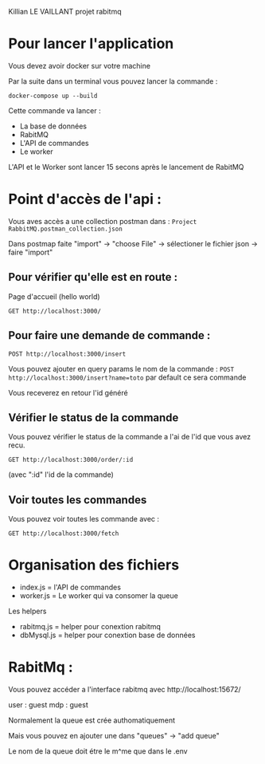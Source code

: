 Killian LE VAILLANT projet rabitmq

# Pour lancer l'application

Vous devez avoir docker sur votre machine

Par la suite dans un terminal vous pouvez lancer la commande :

```docker-compose up --build```

Cette commande va lancer :
- La base de données
- RabitMQ
- L'API de commandes
- Le worker

L'API et le Worker sont lancer 15 secons après le lancement de RabitMQ


# Point d'accès de l'api :

Vous aves accès a une collection postman dans : ```Project RabbitMQ.postman_collection.json```

Dans postmap faite "import" -> "choose File" -> sélectioner le fichier json -> faire "import"

## Pour vérifier qu'elle est en route :

Page d'accueil (hello world) 

```GET http://localhost:3000/```

## Pour faire une demande de commande :

```POST http://localhost:3000/insert```

Vous pouvez ajouter en query params le nom de la commande :
```POST http://localhost:3000/insert?name=toto```
par default ce sera commande

Vous receverez en retour l'id généré

## Vérifier le status de la commande

Vous pouvez vérifier le status de la commande a l'ai de l'id que vous avez recu.

```GET http://localhost:3000/order/:id```

(avec ":id" l'id de la commande)


## Voir toutes les commandes 

Vous pouvez voir toutes les commande avec :

```GET http://localhost:3000/fetch```

# Organisation des fichiers

- index.js = l'API de commandes
- worker.js = Le worker qui va consomer la queue

Les helpers
- rabitmq.js = helper pour conextion rabitmq
- dbMysql.js = helper pour conextion base de données


# RabitMq :

Vous pouvez accéder a l'interface rabitmq avec http://localhost:15672/

user : guest
mdp : guest

Normalement la queue est crée authomatiquement

Mais vous pouvez en ajouter une dans "queues" -> "add queue"

Le nom de la queue doit étre le m^me que dans le .env
